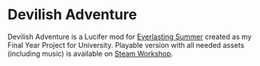 # Devilish Adventure
Devilish Adventure is a Lucifer mod for [Everlasting Summer](https://store.steampowered.com/app/331470/Everlasting_Summer/) created as my Final Year Project for University. Playable version with all needed assets (including music) is available on [Steam Workshop](https://steamcommunity.com/sharedfiles/filedetails/?id=2448442812).
